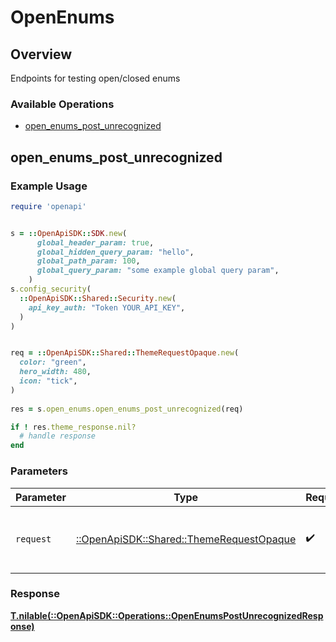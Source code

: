 # OpenEnums

## Overview

Endpoints for testing open/closed enums

### Available Operations

* [open_enums_post_unrecognized](#open_enums_post_unrecognized)

## open_enums_post_unrecognized

### Example Usage

```ruby
require 'openapi'


s = ::OpenApiSDK::SDK.new(
      global_header_param: true,
      global_hidden_query_param: "hello",
      global_path_param: 100,
      global_query_param: "some example global query param",
    )
s.config_security(
  ::OpenApiSDK::Shared::Security.new(
    api_key_auth: "Token YOUR_API_KEY",
  )
)


req = ::OpenApiSDK::Shared::ThemeRequestOpaque.new(
  color: "green",
  hero_width: 480,
  icon: "tick",
)
    
res = s.open_enums.open_enums_post_unrecognized(req)

if ! res.theme_response.nil?
  # handle response
end

```

### Parameters

| Parameter                                                                             | Type                                                                                  | Required                                                                              | Description                                                                           |
| ------------------------------------------------------------------------------------- | ------------------------------------------------------------------------------------- | ------------------------------------------------------------------------------------- | ------------------------------------------------------------------------------------- |
| `request`                                                                             | [::OpenApiSDK::Shared::ThemeRequestOpaque](../../models/shared/themerequestopaque.md) | :heavy_check_mark:                                                                    | The request object to use for the request.                                            |

### Response

**[T.nilable(::OpenApiSDK::Operations::OpenEnumsPostUnrecognizedResponse)](../../models/operations/openenumspostunrecognizedresponse.md)**

